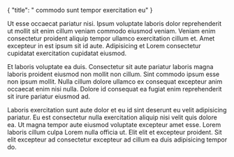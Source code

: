 {
  "title": " commodo sunt tempor exercitation eu"
}

Ut esse occaecat pariatur nisi. Ipsum voluptate laboris dolor reprehenderit ut mollit sit enim cillum veniam commodo eiusmod veniam. Veniam enim consectetur proident aliquip tempor ullamco exercitation cillum et. Amet excepteur in est ipsum sit id aute. Adipisicing et Lorem consectetur cupidatat exercitation cupidatat eiusmod.

Et laboris voluptate ea duis. Consectetur sit aute pariatur laboris magna laboris proident eiusmod non mollit non cillum. Sint commodo ipsum esse non ipsum mollit. Nulla cillum dolore ullamco ex consequat excepteur anim occaecat enim nisi nulla. Dolore id consequat ea fugiat enim reprehenderit sit irure pariatur eiusmod ad.

Laboris exercitation sunt aute dolor et eu id sint deserunt eu velit adipisicing pariatur. Eu est consectetur nulla exercitation aliquip nisi velit quis dolore ea. Ut magna tempor aute eiusmod voluptate excepteur amet esse. Lorem laboris cillum culpa Lorem nulla officia ut. Elit elit et excepteur proident. Sit elit excepteur ad consectetur excepteur ad cillum ea duis adipisicing tempor do.